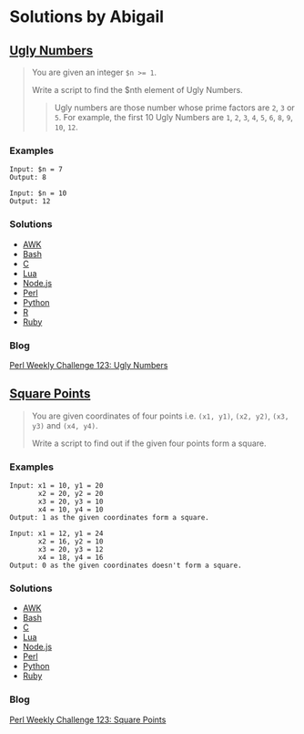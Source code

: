 # Solutions by Abigail
## [Ugly Numbers][task1]

> You are given an integer `$n >= 1`.
> 
> Write a script to find the $nth element of Ugly Numbers.
> 
> > Ugly numbers are those number whose prime factors are `2`, `3` or `5`.
> > For example, the first 10 Ugly Numbers are `1`, `2`, `3`, `4`, `5`,
> > `6`, `8`, `9`, `10`, `12`.

### Examples
~~~~
Input: $n = 7
Output: 8

Input: $n = 10
Output: 12
~~~~

### Solutions
* [AWK](awk/ch-1.awk)
* [Bash](bash/ch-1.sh)
* [C](c/ch-1.c)
* [Lua](lua/ch-1.lua)
* [Node.js](node/ch-1.js)
* [Perl](perl/ch-1.pl)
* [Python](python/ch-1.py)
* [R](r/ch-1.r)
* [Ruby](ruby/ch-1.rb)

### Blog
[Perl Weekly Challenge 123: Ugly Numbers][blog1]

## [Square Points][task2]

> You are given coordinates of four points i.e. `(x1, y1)`, `(x2, y2)`,
> `(x3, y3)` and `(x4, y4)`.
> 
> Write a script to find out if the given four points form a square.

### Examples
~~~~
Input: x1 = 10, y1 = 20
       x2 = 20, y2 = 20
       x3 = 20, y3 = 10
       x4 = 10, y4 = 10
Output: 1 as the given coordinates form a square.
~~~~

~~~~
Input: x1 = 12, y1 = 24
       x2 = 16, y2 = 10
       x3 = 20, y3 = 12
       x4 = 18, y4 = 16
Output: 0 as the given coordinates doesn't form a square.
~~~~

### Solutions
* [AWK](awk/ch-2.awk)
* [Bash](bash/ch-2.sh)
* [C](c/ch-2.c)
* [Lua](lua/ch-2.lua)
* [Node.js](node/ch-2.js)
* [Perl](perl/ch-2.pl)
* [Python](python/ch-2.py)
* [Ruby](ruby/ch-2.rb)

### Blog
[Perl Weekly Challenge 123: Square Points][blog2]



[task1]: https://perlweeklychallenge.org/blog/perl-weekly-challenge-123/#TASK1
[task2]: https://perlweeklychallenge.org/blog/perl-weekly-challenge-123/#TASK2
[blog1]: https://abigail.github.io/HTML/Perl-Weekly-Challenge/week-123-1.html
[blog2]: https://abigail.github.io/HTML/Perl-Weekly-Challenge/week-123-2.html
